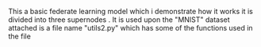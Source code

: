 This a basic federate learning model which i demonstrate how it works it is divided into three supernodes . It is used upon the "MNIST" dataset attached is a file name "utils2.py" which has some of the functions used in the file 
